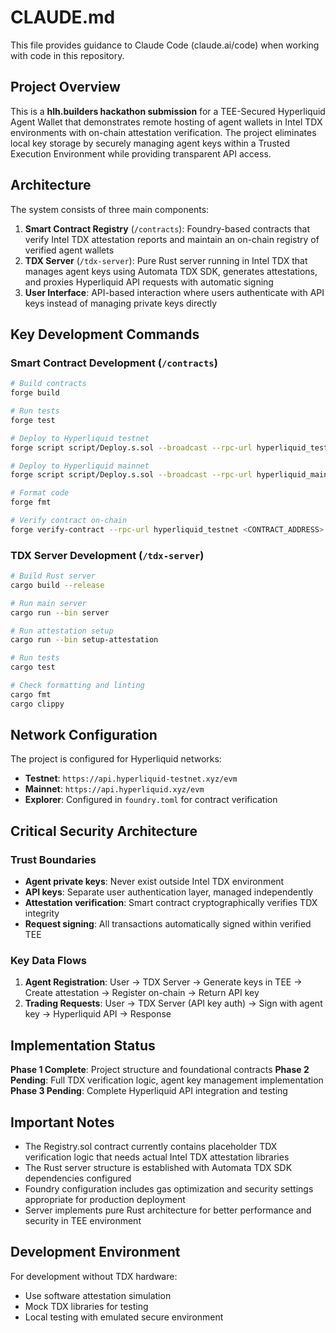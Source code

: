 # CLAUDE.md

This file provides guidance to Claude Code (claude.ai/code) when working with code in this repository.

## Project Overview

This is a **hlh.builders hackathon submission** for a TEE-Secured Hyperliquid Agent Wallet that demonstrates remote hosting of agent wallets in Intel TDX environments with on-chain attestation verification. The project eliminates local key storage by securely managing agent keys within a Trusted Execution Environment while providing transparent API access.

## Architecture

The system consists of three main components:

1. **Smart Contract Registry** (`/contracts`): Foundry-based contracts that verify Intel TDX attestation reports and maintain an on-chain registry of verified agent wallets
2. **TDX Server** (`/tdx-server`): Pure Rust server running in Intel TDX that manages agent keys using Automata TDX SDK, generates attestations, and proxies Hyperliquid API requests with automatic signing
3. **User Interface**: API-based interaction where users authenticate with API keys instead of managing private keys directly

## Key Development Commands

### Smart Contract Development (`/contracts`)
```bash
# Build contracts
forge build

# Run tests
forge test

# Deploy to Hyperliquid testnet
forge script script/Deploy.s.sol --broadcast --rpc-url hyperliquid_testnet

# Deploy to Hyperliquid mainnet  
forge script script/Deploy.s.sol --broadcast --rpc-url hyperliquid_mainnet

# Format code
forge fmt

# Verify contract on-chain
forge verify-contract --rpc-url hyperliquid_testnet <CONTRACT_ADDRESS> Registry
```

### TDX Server Development (`/tdx-server`)
```bash
# Build Rust server
cargo build --release

# Run main server
cargo run --bin server

# Run attestation setup
cargo run --bin setup-attestation

# Run tests
cargo test

# Check formatting and linting
cargo fmt
cargo clippy
```

## Network Configuration

The project is configured for Hyperliquid networks:
- **Testnet**: `https://api.hyperliquid-testnet.xyz/evm`  
- **Mainnet**: `https://api.hyperliquid.xyz/evm`
- **Explorer**: Configured in `foundry.toml` for contract verification

## Critical Security Architecture

### Trust Boundaries
- **Agent private keys**: Never exist outside Intel TDX environment
- **API keys**: Separate user authentication layer, managed independently  
- **Attestation verification**: Smart contract cryptographically verifies TDX integrity
- **Request signing**: All transactions automatically signed within verified TEE

### Key Data Flows
1. **Agent Registration**: User → TDX Server → Generate keys in TEE → Create attestation → Register on-chain → Return API key
2. **Trading Requests**: User → TDX Server (API key auth) → Sign with agent key → Hyperliquid API → Response

## Implementation Status

**Phase 1 Complete**: Project structure and foundational contracts
**Phase 2 Pending**: Full TDX verification logic, agent key management implementation
**Phase 3 Pending**: Complete Hyperliquid API integration and testing

## Important Notes

- The Registry.sol contract currently contains placeholder TDX verification logic that needs actual Intel TDX attestation libraries
- The Rust server structure is established with Automata TDX SDK dependencies configured
- Foundry configuration includes gas optimization and security settings appropriate for production deployment
- Server implements pure Rust architecture for better performance and security in TEE environment

## Development Environment

For development without TDX hardware:
- Use software attestation simulation
- Mock TDX libraries for testing
- Local testing with emulated secure environment